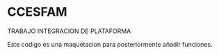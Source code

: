# CCESFAM
TRABAJO INTEGRACION DE PLATAFORMA 

Este codigo es una maquetacion para posteriormente añadir funciones.
